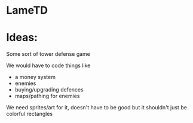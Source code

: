 # LameTD

# Ideas:

Some sort of tower defense game
  
  We would have to code things like 
  
  - a money system 
  - enemies 
  - buying/upgrading defences 
  - maps/pathing for enemies


  We need sprites/art for it, doesn't have to be good but it shouldn't just be colorful rectangles
